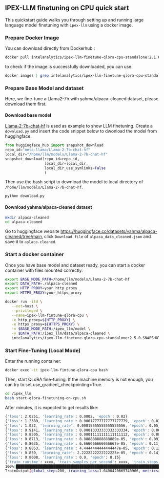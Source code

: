## IPEX-LLM finetuning on CPU quick start

This quickstart guide walks you through setting up and running large language model finetuning with `ipex-llm` using a docker image. 

### Prepare Docker Image

You can download directly from Dockerhub :

```bash
docker pull intelanalytics/ipex-llm-finetune-qlora-cpu-standalone:2.1.0-SNAPSHOT
```
to check if the image is successfully downloaded, you can use:

```bash
docker images | grep intelanalytics/ipex-llm-finetune-qlora-cpu-standalone:2.1.0-SNAPSHOT
```


### Prepare Base Model and dataset
Here, we fine-tune a Llama2-7b with yahma/alpaca-cleaned dataset, please download them first.

#### Download base model
[Llama-2-7b-chat-hf](https://huggingface.co/meta-llama/Llama-2-7b-chat-hf) is used as example to show LLM finetuning. Create a ``download.py`` and insert the code snippet below to dwonload the model from huggingface. 

``` python
from huggingface_hub import snapshot_download
repo_id="meta-llama/Llama-2-7b-chat-hf"
local_dir="/home/llm/models/Llama-2-7b-chat-hf"
snapshot_download(repo_id=repo_id,
                  local_dir=local_dir,
                  local_dir_use_symlinks=False
                  )
```

Then use the bash script to download the model to local directory of ``/home/llm/models/Llama-2-7b-chat-hf``. 
``` bash
python download.py
```

#### Download yahma/alpaca-cleaned dataset
``` bash
mkdir alpaca-cleaned
cd alpaca-cleaned
```
Go to huggingface website https://huggingface.co/datasets/yahma/alpaca-cleaned/tree/main, click ``Download file`` of ``alpaca_data_cleaned.json`` and save it to ``aplace-cleaned``.

### Start a docker container
Once you have base model and dataset ready, you can start a docker container with files mounted correctly:

```bash
export BASE_MODE_PATH=/home/llm/models/Llama-2-7b-chat-hf
export DATA_PATH=./alpaca-cleaned
export HTTP_PROXY=your_http_proxy
export HTTPS_PROXY=your_https_proxy

docker run -itd \
   --net=host \
   --privileged \
   --name=ipex-llm-fintune-qlora-cpu \
   -e http_proxy=${HTTP_PROXY} \
   -e https_proxy=${HTTPS_PROXY} \
   -v $BASE_MODE_PATH:/ipex_llm/model \
   -v $DATA_PATH:/ipex_llm/data/alpaca-cleaned \
   intelanalytics/ipex-llm-finetune-qlora-cpu-standalone:2.5.0-SNAPSHOT
```

### Start Fine-Tuning (Local Mode)
Enter the running container:

```bash
docker exec -it ipex-llm-fintune-qlora-cpu bash
```

Then, start QLoRA fine-tuning: If the machine memory is not enough, you can try to set use_gradient_checkpointing=True.

```bash
cd /ipex_llm
bash start-qlora-finetuning-on-cpu.sh
```

After minutes, it is expected to get results like:
```bash 
{'loss': 2.0251, 'learning_rate': 0.0002, 'epoch': 0.02}
{'loss': 1.2389, 'learning_rate': 0.00017777777777777779, 'epoch': 0.03}
{'loss': 1.032, 'learning_rate': 0.00015555555555555556, 'epoch': 0.05}
{'loss': 0.9141, 'learning_rate': 0.00013333333333333334, 'epoch': 0.06}
{'loss': 0.8505, 'learning_rate': 0.00011111111111111112, 'epoch': 0.08}
{'loss': 0.8713, 'learning_rate': 8.888888888888889e-05, 'epoch': 0.09}
{'loss': 0.8635, 'learning_rate': 6.666666666666667e-05, 'epoch': 0.11}
{'loss': 0.8853, 'learning_rate': 4.4444444444444447e-05, 'epoch': 0.12}
{'loss': 0.859, 'learning_rate': 2.2222222222222223e-05, 'epoch': 0.14}
{'loss': 0.8608, 'learning_rate': 0.0, 'epoch': 0.15}
{'train_runtime': xxxx, 'train_samples_per_second': xxxx, 'train_steps_per_second': xxxx, 'train_loss': 1.0400420665740966, 'epoch': 0.15}
100%|███████████████████████████████████████████████████████████████████████████████████| 200/200 [07:16<00:00,  2.18s/it]
TrainOutput(global_step=200, training_loss=1.0400420665740966, metrics={'train_runtime': xxxx, 'train_samples_per_second': xxxx, 'train_steps_per_second': xxxx, 'train_loss': 1.0400420665740966, 'epoch': 0.15})
```